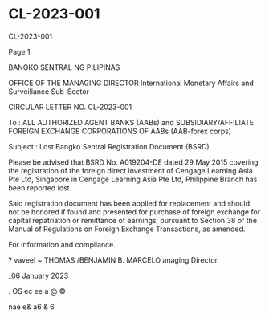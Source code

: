 # CL-2023-001

CL-2023-001

Page 1

BANGKO SENTRAL NG PILIPINAS

OFFICE OF THE MANAGING DIRECTOR International Monetary Affairs and Surveillance Sub-Sector

CIRCULAR LETTER NO. CL-2023-001

To : ALL AUTHORIZED AGENT BANKS (AABs) and SUBSIDIARY/AFFILIATE FOREIGN EXCHANGE CORPORATIONS OF AABs (AAB-forex corps)

Subject : Lost Bangko Sentral Registration Document (BSRD)

Please be advised that BSRD No. A019204-DE dated 29 May 2015 covering the registration of the foreign direct investment of Cengage Learning Asia Pte Ltd, Singapore in Cengage Learning Asia Pte Ltd, Philippine Branch has been reported lost.

Said registration document has been applied for replacement and should not be honored if found and presented for purchase of foreign exchange for capital repatriation or remittance of earnings, pursuant to Section 38 of the Manual of Regulations on Foreign Exchange Transactions, as amended.

For information and compliance.

? vaveel ~  THOMAS /BENJAMIN B. MARCELO anaging Director

_06 January 2023

. OS ec ee a @ ©

nae e& a6 & 6